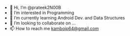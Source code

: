 - 👋 Hi, I’m @prateek2N00B
- 👀 I’m interested in Programming
- 🌱 I’m currently learning Android Dev. and Data Structures
- 💞️ I’m looking to collaborate on ...
- 📫 How to reach me kambojp64@gmail.com

<!---
prateek2N00B/prateek2N00B is a ✨ special ✨ repository because its `README.md` (this file) appears on your GitHub profile.
You can click the Preview link to take a look at your changes.
--->
